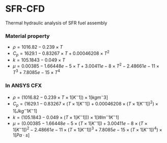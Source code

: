 # SFR-CFD
Thermal hydraulic analysis of SFR fuel assembly

### Material property
- $\rho = 1016.82 -0.239 \times T$
- $C_{p} = 1629.1 - 0.83267 \times T + 0.00046208 \times T^2$
- $k = 105.1843 -0.049 \times T$
- $\mu = 0.00385 - 1.66448e-5 \times T + 3.00411e-8 \times T^2 - 2.48661e-11 \times T^3 + 7.8085e-15 \times T^4$

### In ANSYS CFX
- $\rho = (1016.82 - 0.239 \times T \times 1 [K^-1]) \times 1 [kg m^-3]$
- $C_{p} = (1629.1 - 0.83267 \times (T \times 1 [K^-1]) + 0.00046208 \times (T \times 1 [K^-1])^2) \times 1 [J kg^-1 K^-1]$
- $k = (105.1843 - 0.049 \times (T \times 1 [K^-1])) \times 1[W m^-1 K^-1]$
- $\mu = (0.00385 - 1.66448e-5 \times (T \times 1 [K^-1]) + 3.00411e-8 \times (T \times 1 [K^-1])^2 - 2.48661e-11 \times (T \times 1 [K^-1])^3 + 7.8085e-15  \times(T \times 1 [K^-1])^4) \times 1[Pa \cdot s]$
